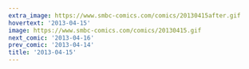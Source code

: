 ```yaml
---
extra_image: https://www.smbc-comics.com/comics/20130415after.gif
hovertext: '2013-04-15'
image: https://www.smbc-comics.com/comics/20130415.gif
next_comic: '2013-04-16'
prev_comic: '2013-04-14'
title: '2013-04-15'
---
```


